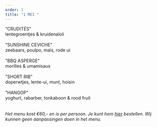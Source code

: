 ```yaml
---
order: 1
title: "1 MEI "
---
```

“CRUDITÉS" \
lentegroentjes & kruidenaïoli \
\
"SUNSHINE CEVICHE"\
 zeebaars, poulpo, maïs, rode ui \
\
"BBQ ASPERGE" \
morilles & umamisaus \
\
"SHORT RIB" \
doperwtjes, lente-ui, munt, hoisin \
\
"HANGOP"\
yoghurt, rabarber, tonkaboon & rood fruit \
\
\
*Het menu kost €60,-  en is per persoon. Je kunt hem [hier](https://wwc.resengo.com/indexframe?companyShortCode=Restaurant_Jaime_van_Heije_Ouderkerk_ad_Amstel&Lang=NL&url=pq%2FFsL5gXV3FwLxirI%2BhvZuhwV2JnpdSlZWpwFydv7m%2BwM61nbehoXN2gnmgf3ZnalSAp6N1eI1raISZlJV2emNLinaZf155e6Cbm4dwf3F4n3WUiV6YhJyVnI5ja41qdk6bi6l4i4VsoZ53gFyWhYCBdbjPoF2ty6SqYp3Flw%3D%3D) bestellen. Wij kunnen geen aanpassingen doen in het menu.*